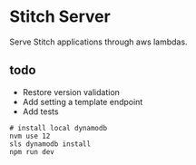 # Stitch Server

Serve Stitch applications through aws lambdas.

## todo

- Restore version validation
- Add setting a template endpoint
- Add tests


```
# install local dynamodb
nvm use 12
sls dynamodb install
npm run dev
```
